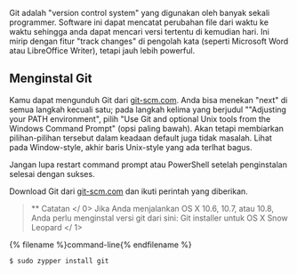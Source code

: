 Git adalah "version control system" yang digunakan oleh banyak sekali programmer. Software ini dapat mencatat perubahan file dari waktu ke waktu sehingga anda dapat mencari versi tertentu di kemudian hari. Ini mirip dengan fitur "track changes" di pengolah kata (seperti Microsoft Word atau LibreOffice Writer), tetapi jauh lebih powerful.

## Menginstal Git

<!--sec data-title="Installing Git: Windows" data-id="git_install_windows"
data-collapse=true ces-->

Kamu dapat mengunduh Git dari [git-scm.com](https://git-scm.com/). Anda bisa menekan "next" di semua langkah kecuali satu; pada langkah kelima yang berjudul ""Adjusting your PATH environment", pilih "Use Git and optional Unix tools from the Windows Command Prompt" (opsi paling bawah). Akan tetapi membiarkan pilihan-pilihan tersebut dalam keadaan default juga tidak masalah. Lihat pada Window-style, akhir baris Unix-style yang ada terlhat bagus.

Jangan lupa restart command prompt atau PowerShell setelah penginstalan selesai dengan sukses. <!--endsec-->

<!--sec data-title="Installing Git: OS X" data-id="git_install_OSX"
data-collapse=true ces-->

Download Git dari [git-scm.com](https://git-scm.com/) dan ikuti perintah yang diberikan.

> ** Catatan </ 0> Jika Anda menjalankan OS X 10.6, 10.7, atau 10.8, Anda perlu menginstal versi git dari sini:  Git installer untuk OS X Snow Leopard </ 1></p> </blockquote> <!--endsec-->
> 
> <!--sec data-title="Installing Git: Debian or Ubuntu" data-id="git_install_debian_ubuntu"
data-collapse=true ces-->
> 
> {% filename %}command-line{% endfilename %}
> 
> ```bash
$ sudo apt install git
```

<!--endsec-->

<!--sec data-title="Installing Git: Fedora" data-id="git_install_fedora"
data-collapse=true ces-->

{% filename %}command-line{% endfilename %}

```bash
$ sudo dnf install git
```

<!--endsec-->

<!--sec data-title="Installing Git: openSUSE" data-id="git_install_openSUSE"
data-collapse=true ces-->

{% filename %}command-line{% endfilename %}

```bash
$ sudo zypper install git
```

<!--endsec-->